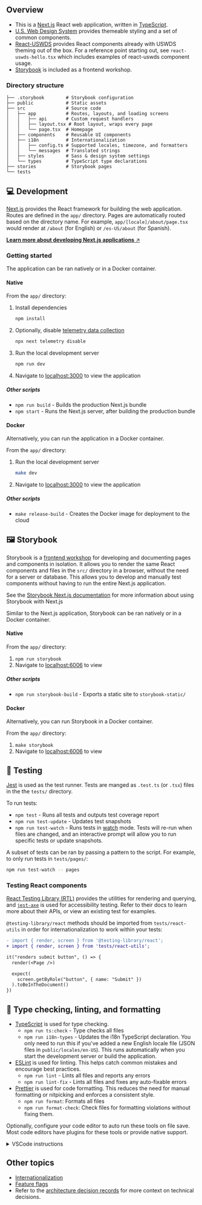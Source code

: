 ## Overview

- This is a [Next.js](https://nextjs.org/) React web application, written in [TypeScript](https://www.typescriptlang.org/).
- [U.S. Web Design System](https://designsystem.digital.gov) provides themeable styling and a set of common components.
- [React-USWDS](https://github.com/trussworks/react-uswds) provides React components already with USWDS theming out of the box. For a reference point starting out, see `react-uswds-hello.tsx` which includes examples of react-uswds component usage.
- [Storybook](https://storybook.js.org/) is included as a frontend workshop.

### Directory structure

```
├── .storybook        # Storybook configuration
├── public            # Static assets
├── src               # Source code
│   ├── app           # Routes, layouts, and loading screens
│   │   ├── api       # Custom request handlers
│   │   ├── layout.tsx # Root layout, wraps every page
│   │   └── page.tsx  # Homepage
│   ├── components    # Reusable UI components
│   ├── i18n          # Internationalization
│   │   ├── config.ts # Supported locales, timezone, and formatters
│   │   └── messages  # Translated strings
│   ├── styles        # Sass & design system settings
│   └── types         # TypeScript type declarations
├── stories           # Storybook pages
└── tests
```

## 💻 Development

[Next.js](https://nextjs.org/docs) provides the React framework for building the web application. Routes are defined in the `app/` directory. Pages are automatically routed based on the directory name. For example, `app/[locale]/about/page.tsx` would render at `/about` (for English) or `/es-US/about` (for Spanish).

[**Learn more about developing Next.js applications** ↗️](https://nextjs.org/docs)

### Getting started

The application can be ran natively or in a Docker container.

#### Native

From the `app/` directory:

1. Install dependencies
   ```bash
   npm install
   ```
1. Optionally, disable [telemetry data collection](https://nextjs.org/telemetry)
   ```bash
   npx next telemetry disable
   ```
1. Run the local development server
   ```bash
   npm run dev
   ```
1. Navigate to [localhost:3000](http://localhost:3000) to view the application

##### Other scripts

- `npm run build` - Builds the production Next.js bundle
- `npm start` - Runs the Next.js server, after building the production bundle

#### Docker

Alternatively, you can run the application in a Docker container.

From the `app/` directory:

1. Run the local development server
   ```bash
   make dev
   ```
1. Navigate to [localhost:3000](http://localhost:3000) to view the application

##### Other scripts

- `make release-build` - Creates the Docker image for deployment to the cloud

## 🖼️ Storybook

Storybook is a [frontend workshop](https://bradfrost.com/blog/post/a-frontend-workshop-environment/) for developing and documenting pages and components in isolation. It allows you to render the same React components and files in the `src/` directory in a browser, without the need for a server or database. This allows you to develop and manually test components without having to run the entire Next.js application.

See the [Storybook Next.js documentation](https://github.com/storybookjs/storybook/tree/next/code/frameworks/nextjs) for more information about using Storybook with Next.js

Similar to the Next.js application, Storybook can be ran natively or in a Docker container.

#### Native

From the `app/` directory:

1. `npm run storybook`
2. Navigate to [localhost:6006](http://localhost:6006) to view

##### Other scripts

- `npm run storybook-build` - Exports a static site to `storybook-static/`

#### Docker

Alternatively, you can run Storybook in a Docker container.

From the `app/` directory:

1. `make storybook`
2. Navigate to [localhost:6006](http://localhost:6006) to view

## 🐛 Testing

[Jest](https://jestjs.io/docs/getting-started) is used as the test runner. Tests are manged as `.test.ts` (or `.tsx`) files in the the `tests/` directory.

To run tests:

- `npm test` - Runs all tests and outputs test coverage report
- `npm run test-update` - Updates test snapshots
- `npm run test-watch` - Runs tests in [watch](https://jestjs.io/docs/cli#--watch) mode. Tests will re-run when files are changed, and an interactive prompt will allow you to run specific tests or update snapshots.

A subset of tests can be ran by passing a pattern to the script. For example, to only run tests in `tests/pages/`:

```sh
npm run test-watch -- pages
```

### Testing React components

[React Testing Library (RTL)](https://testing-library.com/docs/react-testing-library/intro) provides the utilities for rendering and querying, and [`jest-axe`](https://www.npmjs.com/package/jest-axe) is used for accessibility testing. Refer to their docs to learn more about their APIs, or view an existing test for examples.

`@testing-library/react` methods should be imported from `tests/react-utils` in order for internationalization to work within your tests:

```diff
- import { render, screen } from '@testing-library/react';
+ import { render, screen } from 'tests/react-utils';

it("renders submit button", () => {
  render(<Page />)

  expect(
    screen.getByRole("button", { name: "Submit" })
  ).toBeInTheDocument()
})
```

## 🤖 Type checking, linting, and formatting

- [TypeScript](https://www.typescriptlang.org/) is used for type checking.
  - `npm run ts:check` - Type checks all files
  - `npm run i18n-types` - Updates the i18n TypeScript declaration. You only need to run this if you've added a new English locale file (JSON files in `public/locales/en-US`). This runs automatically when you start the development server or build the application.
- [ESLint](https://eslint.org/) is used for linting. This helps catch common mistakes and encourage best practices.
  - `npm run lint` - Lints all files and reports any errors
  - `npm run lint-fix` - Lints all files and fixes any auto-fixable errors
- [Prettier](https://prettier.io/) is used for code formatting. This reduces the need for manual formatting or nitpicking and enforces a consistent style.
  - `npm run format`: Formats all files
  - `npm run format-check`: Check files for formatting violations without fixing them.

Optionally, configure your code editor to auto run these tools on file save. Most code editors have plugins for these tools or provide native support.

<details>
  <summary>VSCode instructions</summary>

1. Install the [Prettier](https://marketplace.visualstudio.com/items?itemName=esbenp.prettier-vscode) and [ESLint](https://marketplace.visualstudio.com/items?itemName=dbaeumer.vscode-eslint) extensions.
2. Add the following to a `.vscode/settings.json` file, in whichever directory you open in VSCode (root or this directory):

   ```json
   {
     "editor.codeActionsOnSave": {
       "source.fixAll.eslint": true
     },
     "editor.formatOnSave": true,
     "editor.defaultFormatter": "esbenp.prettier-vscode",
     "eslint.workingDirectories": ["./app"],
     "typescript.validate.enable": true
   }
   ```

[Learn more about these settings](https://code.visualstudio.com/docs/getstarted/settings)

</details>

## Other topics

- [Internationalization](../docs/internationalization.md)
- [Feature flags](../docs/feature-flags.md)
- Refer to the [architecture decision records](../docs/decisions) for more context on technical decisions.
